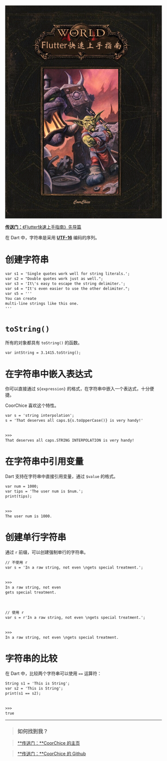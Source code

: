 [![](https://raw.githubusercontent.com/chenBingX/img/master/Flutter/Flutter快速上手指南封面2.JPG)](https://www.jianshu.com/p/868edb4e49ce)

[**传送门：**《Flutter快速上手指南》先导篇](https://www.jianshu.com/p/868edb4e49ce)

在 Dart 中，字符串是采用 [**UTF-16**](https://en.wikipedia.org/wiki/UTF-16) 编码的序列。

# 创建字符串

```
var s1 = 'Single quotes work well for string literals.';
var s2 = "Double quotes work just as well.";
var s3 = 'It\'s easy to escape the string delimiter.';
var s4 = "It's even easier to use the other delimiter.";
var s5 = '''
You can create
multi-line strings like this one.
'''
```

# `toString()`

所有的对象都具有 `toString()` 的函数。

```
var intString = 3.1415.toString();
```

# 在字符串中嵌入表达式

你可以直接通过 `${expression}` 的格式，在字符串中嵌入一个表达式，十分便捷。

CoorChice 喜欢这个特性。

```
var s = 'string interpolation';
s = 'That deserves all caps.${s.toUpperCase()} is very handy!'


>>>
That deserves all caps.STRING INTERPOLATION is very handy!
```


# 在字符串中引用变量

Dart 支持在字符串中直接引用变量，通过 `$value` 的格式。

```
var num = 1000;
var tips = 'The user num is $num.';
print(tips);


>>>
The user num is 1000.
```

# 创建单行字符串

通过 `r` 前缀，可以创建强制单行的字符串。

```
// 不使用 r
var s = 'In a raw string, not even \ngets special treatment.';


>>>
In a raw string, not even
gets special treatment.



// 使用 r
var s = r'In a raw string, not even \ngets special treatment.';


>>>
In a raw string, not even \ngets special treatment.

```

# 字符串的比较

在 Dart 中，比较两个字符串可以使用 `==` 运算符：

```
String s1 = 'This is String';
var s2 = 'This is String';
print(s1 == s2);


>>>
true
```


---

> ### 如何找到我？

> [**传送门：**CoorChice 的主页](https://juejin.im/user/57fc43b67db2a200595ffd94)

> [**传送门：**CoorChice 的 Github](https://github.com/chenBingX)
